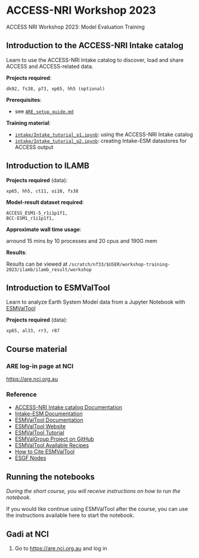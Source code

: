 # ACCESS-NRI Workshop 2023
ACCESS NRI Workshop 2023: Model Evaluation Training

## Introduction to the ACCESS-NRI Intake catalog
Learn to use the ACCESS-NRI Intake catalog to discover, load and share ACCESS and ACCESS-related data.

**Projects required**:
```
dk92, fs38, p73, xp65, hh5 (optional)
```

**Prerequisites**:
- see [`ARE_setup_guide.md`](https://github.com/ACCESS-NRI/workshop-training-2023/blob/main/ARE_setup_guide.md)

**Training material**:
- [`intake/Intake_tutorial_p1.ipynb`](https://github.com/ACCESS-NRI/workshop-training-2023/blob/main/intake/Intake_tutorial_p1.ipynb): using the ACCESS-NRI Intake catalog​
- [`intake/Intake_tutorial_p2.ipynb`](https://github.com/ACCESS-NRI/workshop-training-2023/blob/main/intake/Intake_tutorial_p2.ipynb): creating Intake-ESM datastores for ACCESS output​

## Introduction to ILAMB

**Projects required** (data):
```
xp65, hh5, ct11, oi10, fs38 
```
**Model-result dataset required**:
```
ACCESS_ESM1-5_r1i1p1f1,
BCC-ESM1_r1i1p1f1,
```
**Approximate wall time usage**:

arround 15 mins by 10 processes and 20 cpus and 190G mem

**Results**:

Results can be viewed at `/scratch/nf33/$USER/workshop-training-2023/ilamb/ilamb_result/workshop`

## Introduction to ESMValTool

Learn to analyze Earth System Model data from a Jupyter Notebook with [ESMValTool](https://docs.esmvaltool.org)


**Projects required** (data):
```
xp65, al33, rr3, r87
```

## Course material

### ARE log-in page at NCI

https://are.nci.org.au

### Reference

- [ACCESS-NRI Intake catalog Documentation](https://access-nri-intake-catalog.readthedocs.io/en/latest/)
- [Intake-ESM Documentation](https://intake-esm.readthedocs.io/en/latest/)
- [ESMValTool Documentation](https://docs.esmvaltool.org/en/latest/)
- [ESMValTool Website](https://www.esmvaltool.org/)
- [ESMValTool Tutorial](https://esmvalgroup.github.io/ESMValTool_Tutorial/index.html)
- [ESMValGroup Project on GitHub](https://github.com/ESMValGroup)
- [ESMValTool Available Recipes](https://docs.esmvaltool.org/en/latest/recipes/index.html)
- [How to Cite ESMValTool](https://www.esmvaltool.org/references.html)
- [ESGF Nodes](https://esgf.llnl.gov/nodes.html)

## Running the notebooks

*During the short course, you will receive instructions on how to run the notebook.*

If you would like continue using ESMValTool after the course, you can use the instructions available here to start the notebook.

## Gadi at NCI

1. Go to https://are.nci.org.au and log in

